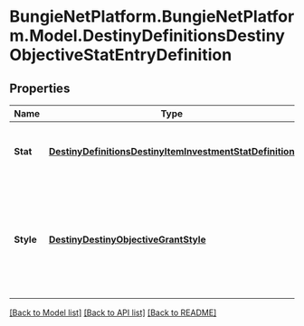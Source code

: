 # BungieNetPlatform.BungieNetPlatform.Model.DestinyDefinitionsDestinyObjectiveStatEntryDefinition
## Properties

Name | Type | Description | Notes
------------ | ------------- | ------------- | -------------
**Stat** | [**DestinyDefinitionsDestinyItemInvestmentStatDefinition**](DestinyDefinitionsDestinyItemInvestmentStatDefinition.md) | The stat being modified, and the value used. | [optional] 
**Style** | [**DestinyDestinyObjectiveGrantStyle**](DestinyDestinyObjectiveGrantStyle.md) | Whether it will be applied as long as the objective is active, when it&#39;s completed, or until it&#39;s completed. | [optional] 

[[Back to Model list]](../README.md#documentation-for-models) [[Back to API list]](../README.md#documentation-for-api-endpoints) [[Back to README]](../README.md)

